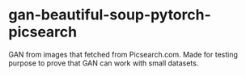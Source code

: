 # gan-beautiful-soup-pytorch-picsearch
GAN from images that fetched from Picsearch.com. Made for testing purpose to prove that GAN can work with small datasets.
